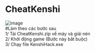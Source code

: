 

# CheatKenshi <br />
![image](https://user-images.githubusercontent.com/56203475/170836215-a8ee4d10-c724-4b83-915c-ffb7d159c64c.png)
<br />
#Làm theo các bước sau <br />
1/ Tải CheatKenshi.zip về máy và giải nén <br />
2/ Khởi động game (Bước này bắt buộc) <br />
3/ Chạy file KenshiHack.exe <br />
